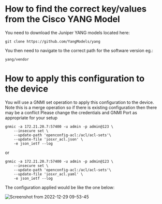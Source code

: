 # How to find the correct key/values from the Cisco YANG Model

You need to download the Juniper YANG models located here:

`git clone https://github.com/YangModels/yang`

You then need to navigate to the correct path for the software version eg.:

`yang/vendor`

 
 # How to apply this configuration to the device
 
 You will use a GNMI set operation to apply this configuration to the device. 
 Note this is a merge operation so if there is existing configuration then there may be a conflict
 Please change the credentials and GNMI Port as appropriate for your setup

```
gnmic -a 172.21.20.7:57400 -u admin -p admin@123 \
    --insecure set \
    --update-path 'openconfig-acl:/acl/acl-sets'\
    --update-file 'iosxr_acl.json' \
    -e json_ietf --log
```

or

```
gnmic -a 172.21.20.7:57400 -u admin -p admin@123 \
    --insecure set \
    --update-path 'openconfig-acl:/acl/acl-sets'\
    --update-file 'iosxr_acl.yaml' \
    -e json_ietf --log
```

The configuration applied would be like the one below:

![Screenshot from 2022-12-29 09-53-45](https://user-images.githubusercontent.com/63735312/209934605-cbb4ec35-1691-48e2-bde2-364ed489000d.png)
